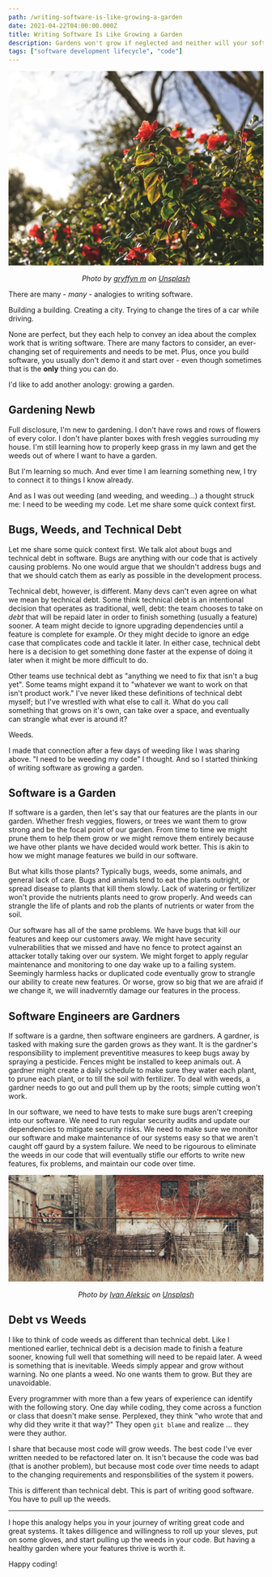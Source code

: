 ```yaml
---
path: /writing-software-is-like-growing-a-garden
date: 2021-04-22T04:00:00.000Z
title: Writing Software Is Like Growing a Garden
description: Gardens won't grow if neglected and neither will your software.
tags: ["software development lifecycle", "code"]
---
```


![](../assets/gryffyn-m-BUYiKuAZw0w-unsplash.jpg "flowers reaching to the sun")

<center>

<i>

Photo by [gryffyn m](https://unsplash.com/@botanicalnature?utm_source=unsplash&utm_medium=referral&utm_content=creditCopyText) on [Unsplash](https://unsplash.com/s/photos/garden-lush?utm_source=unsplash&utm_medium=referral&utm_content=creditCopyText)
  
</i>

</center>

There are many - _many_ - analogies to writing software. 

Building a building. Creating a city. Trying to change the tires of a car while driving.

None are perfect, but they each help to convey an idea about the complex work that is writing software. There are many factors to consider, an ever-changing set of requirements and needs to be met. Plus, once you build software, you usually don't demo it and start over - even though sometimes that is the **only** thing you can do.

I'd like to add another anology: growing a garden. 

## Gardening Newb

Full disclosure, I'm new to gardening. I don't have rows and rows of flowers of every color. I don't have planter boxes with fresh veggies surrouding my house. I'm still learning how to properly keep grass in my lawn and get the weeds out of where I want to have a garden. 

But I'm learning so much. And ever time I am learning something new, I try to connect it to things I know already.

And as I was out weeding (and weeding, and weeding...) a thought struck me: I need to be weeding my code. Let me share some quick context first.

## Bugs, Weeds, and Technical Debt

Let me share some quick context first. We talk alot about bugs and technical debt in software. Bugs are anything with our code that is actively causing problems. No one would argue that we shouldn't address bugs and that we should catch them as early as possible in the development process.

Technical debt, however, is different.  Many devs can't even agree on what we mean by technical debt. Some think technical debt is an intentional decision that operates as traditional, well, debt: the team chooses to take on _debt_ that will be repaid later in order to finish something (usually a feature) sooner. A team might decide to ignore upgrading dependencies until a feature is complete for example. Or they might decide to ignore an edge case that complicates code and tackle it later. In either case, technical debt here is a decision to get something done faster at the expense of doing it later when it might be more difficult to do.

Other teams use technical debt as "anything we need to fix that isn't a bug yet". Some teams might expand it to "whatever we want to work on that isn't product work." I've never liked these definitions of technical debt myself; but I've wrestled with what else to call it. What do you call something that grows on it's own, can take over a space, and eventually can strangle what ever is around it?

Weeds. 

I made that connection after a few days of weeding like I was sharing above. "I need to be weeding my code" I thought. And so I started thinking of writing software as growing a garden.

## Software is a Garden

If software is a garden, then let's say that our features are the plants in our garden. Whether fresh veggies, flowers, or trees we want them to grow strong and be the focal point of our garden. From time to time we might prune them to help them grow or we might remove them entirely because we have other plants we have decided would work better. This is akin to how we might manage features we build in our software. 

But what kills those plants? Typically bugs, weeds, some animals, and general lack of care. Bugs and animals tend to eat the plants outright, or spread disease to plants that kill them slowly. Lack of watering or fertilizer won't provide the nutrients plants need to grow properly. And weeds can strangle the life of plants and rob the plants of nutrients or water from the soil.

Our software has all of the same problems. We have bugs that kill our features and keep our customers away. We might have security vulnerabilities that we missed and have no fence to protect against an attacker totally taking over our system. We might forget to apply regular maintenance and monitoring to one day wake up to a failing system. Seemingly harmless hacks or duplicated code eventually grow to strangle our ability to create new features. Or worse, grow so big that we are afraid if we change it, we will inadverntly damage our features in the process.

## Software Engineers are Gardners

If software is a gardne, then software engineers are gardners. A gardner, is tasked with making sure the garden grows as they want. It is the gardner's responsibility to implement preventitive measures to keep bugs away by spraying a pesticide. Fences might be installed to keep animals out. A gardner might create a daily schedule to make sure they water each plant, to prune each plant, or to till the soil with fertilizer. To deal with weeds, a gardner needs to go out and pull them up by the roots; simple cutting won't work. 

In our software, we need to have tests to make sure bugs aren't creeping into our software. We need to run regular security audits and update our dependencies to mitigate security risks. We need to make sure we monitor our software and make maintenance of our systems easy so that we aren't caught off gaurd by a system failure. We need to be rigourous to eliminate the weeds in our code that will eventually stifle our efforts to write new features, fix problems, and maintain our code over time.

![](../assets/ivan-aleksic-kw7gVHhc-cI-unsplash.jpeg "Weeds")

<center>

<i>

Photo by [Ivan Aleksic](https://unsplash.com/@ivalex?utm_source=unsplash&utm_medium=referral&utm_content=creditCopyText) on [Unsplash](https://unsplash.com/s/photos/weeds?utm_source=unsplash&utm_medium=referral&utm_content=creditCopyText)
  

</i>

</center>

## Debt vs Weeds

I like to think of code weeds as different than technical debt. Like I mentioned earlier, technical debt is a decision made to finish a feature sooner, knowing full well that something will need to be repaid later. A weed is something that is inevitable. Weeds simply appear and grow without warning. No one plants a weed. No one wants them to grow. But they are unavoidable.

Every programmer with more than a few years of experience can identify with the following story. One day while coding, they come across a function or class that doesn't make sense. Perplexed, they think "who wrote that and why did they write it that way?" They open `git blame` and realize ... they were they author. 

I share that because most code will grow weeds. The best code I've ever written needed to be refactored later on. It isn't because the code was bad (that is another problem), but because most code over time needs to adapt to the changing requirements and responsbilities of the system it powers. 

This is different than technical debt. This is part of writing good software. You have to pull up the weeds.

---

I hope this analogy helps you in your journey of writing great code and great systems. It takes dilligence and willingness to roll up your sleves, put on some gloves, and start pulling up the weeds in your code. But having a healthy garden where your features thrive is worth it.

Happy coding!


